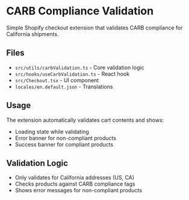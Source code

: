 # CARB Compliance Validation

Simple Shopify checkout extension that validates CARB compliance for California shipments.

## Files

- `src/utils/carbValidation.ts` - Core validation logic
- `src/hooks/useCarbValidation.ts` - React hook
- `src/Checkout.tsx` - UI component
- `locales/en.default.json` - Translations

## Usage

The extension automatically validates cart contents and shows:
- Loading state while validating
- Error banner for non-compliant products
- Success banner for compliant products

## Validation Logic

- Only validates for California addresses (US, CA)
- Checks products against CARB compliance tags
- Shows error messages for non-compliant products
